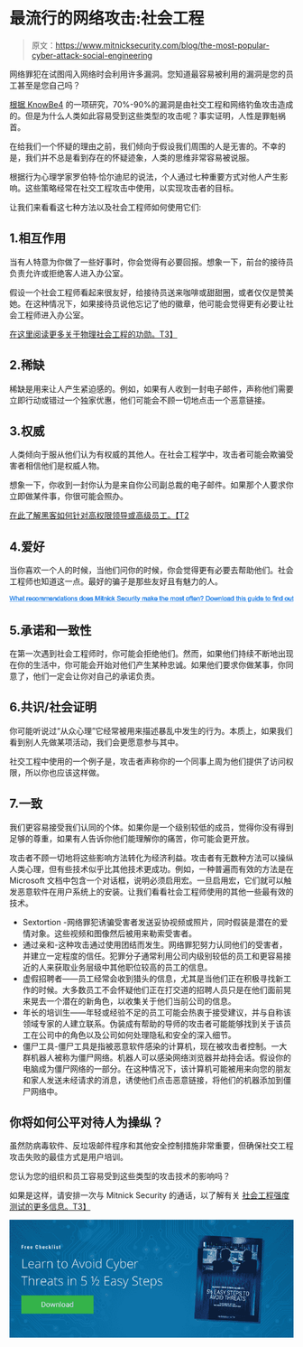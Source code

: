 # 最流行的网络攻击:社会工程

> 原文：<https://www.mitnicksecurity.com/blog/the-most-popular-cyber-attack-social-engineering>

网络罪犯在试图闯入网络时会利用许多漏洞。您知道最容易被利用的漏洞是您的员工甚至是您自己吗？

[根据 KnowBe4](https://blog.knowbe4.com/70-to-90-of-all-malicious-breaches-are-due-to-social-engineering-and-phishing-attacks) 的一项研究，70%-90%的漏洞是由社交工程和网络钓鱼攻击造成的。但是为什么人类如此容易受到这些类型的攻击呢？事实证明，人性是罪魁祸首。

在给我们一个怀疑的理由之前，我们倾向于假设我们周围的人是无害的。不幸的是，我们并不总是看到存在的怀疑迹象，人类的思维非常容易被说服。

根据行为心理学家罗伯特·恰尔迪尼的说法，个人通过七种重要方式对他人产生影响。这些策略经常在社交工程攻击中使用，以实现攻击者的目标。

让我们来看看这七种方法以及社会工程师如何使用它们:

## 1.相互作用

当有人特意为你做了一些好事时，你会觉得有必要回报。想象一下，前台的接待员负责允许或拒绝客人进入办公室。

假设一个社会工程师看起来很友好，给接待员送来咖啡或甜甜圈，或者仅仅是赞美她。在这种情况下，如果接待员说他忘记了他的徽章，他可能会觉得更有必要让社会工程师进入办公室。

[在这里阅读更多关于物理社会工程的功勋。T3】](https://www.mitnicksecurity.com/blog/ways-hackers-use-social-engineering-to-trick-your-employees)

## 2.稀缺

稀缺是用来让人产生紧迫感的。例如，如果有人收到一封电子邮件，声称他们需要立即行动或错过一个独家优惠，他们可能会不顾一切地点击一个恶意链接。

## 3.权威

人类倾向于服从他们认为有权威的其他人。在社会工程学中，攻击者可能会欺骗受害者相信他们是权威人物。

想象一下，你收到一封你认为是来自你公司副总裁的电子邮件。如果那个人要求你立即做某件事，你很可能会照办。

[在此了解黑客如何针对高权限领导或高级员工。【T2](https://www.mitnicksecurity.com/blog/top-hacking-techniques-all-cisos-should-educate-remote-users-about)

## 4.爱好

当你喜欢一个人的时候，当他们问你的时候，你会觉得更有必要去帮助他们。社会工程师也知道这一点。最好的骗子是那些友好且有魅力的人。

[![Are you doing everything you can to protect your organization? Discover our top  tips here.](img/21739e3e71a2c8467ca7cbb801d848b2.png)](https://cta-redirect.hubspot.com/cta/redirect/3875471/17d39c58-6f51-4d64-9cfc-57ee31efb530) 

## 5.承诺和一致性

在第一次遇到社会工程师时，你可能会拒绝他们。然而，如果他们持续不断地出现在你的生活中，你可能会开始对他们产生某种忠诚。如果他们要求你做某事，你同意了，他们一定会让你对自己的承诺负责。

## 6.共识/社会证明

你可能听说过“从众心理”它经常被用来描述暴乱中发生的行为。本质上，如果我们看到别人先做某项活动，我们会更愿意参与其中。

社交工程中使用的一个例子是，攻击者声称你的一个同事上周为他们提供了访问权限，所以你也应该这样做。

## 7.一致

我们更容易接受我们认同的个体。如果你是一个级别较低的成员，觉得你没有得到足够的尊重，如果有人告诉你他们能理解你的痛苦，你可能会更开放。

攻击者不顾一切地将这些影响方法转化为经济利益。攻击者有无数种方法可以操纵人类心理，但有些技术似乎比其他技术更成功。例如，一种普遍而有效的方法是在 Microsoft 文档中包含一个对话框，说明必须启用宏。一旦启用宏，它们就可以触发恶意软件在用户系统上的安装。让我们看看社会工程师使用的其他一些最有效的技术。

*   Sextortion -网络罪犯诱骗受害者发送妥协视频或照片，同时假装是潜在的爱情对象。这些视频和图像然后被用来勒索受害者。
*   通过亲和-这种攻击通过使用团结而发生。网络罪犯努力认同他们的受害者，并建立一定程度的信任。犯罪分子通常利用公司内级别较低的员工和更容易接近的人来获取业务层级中其他职位较高的员工的信息。
*   虚假招聘者——员工经常会收到猎头的信息，尤其是当他们正在积极寻找新工作的时候。大多数员工不会怀疑他们正在打交道的招聘人员只是在他们面前晃来晃去一个潜在的新角色，以收集关于他们当前公司的信息。
*   年长的培训生——年轻或经验不足的员工可能会热衷于接受建议，并与自称该领域专家的人建立联系。伪装成有帮助的导师的攻击者可能能够找到关于该员工在公司中的角色以及公司如何处理隐私和安全的深入细节。
*   僵尸工具-僵尸工具是指被恶意软件感染的计算机，现在被攻击者控制。一大群机器人被称为僵尸网络。机器人可以感染网络浏览器并劫持会话。假设你的电脑成为僵尸网络的一部分。在这种情况下，该计算机可能被用来向您的朋友和家人发送未经请求的消息，诱使他们点击恶意链接，将他们的机器添加到僵尸网络中。

## 你将如何公平对待人为操纵？

虽然防病毒软件、反垃圾邮件程序和其他安全控制措施非常重要，但确保社交工程攻击失败的最佳方式是用户培训。

您认为您的组织和员工容易受到这些类型的攻击技术的影响吗？

如果是这样，请安排一次与 Mitnick Security 的通话，以了解有关 [社会工程强度测试的更多信息。T3】](https://www.mitnicksecurity.com/social-engineering-strength-testing)

[![New call-to-action](img/95ee2efaa0b0e1050f47338da41f7869.png)](https://cta-redirect.hubspot.com/cta/redirect/3875471/7f9b1de1-cf7c-4700-8892-cdf9402b32cf)